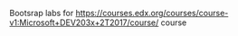 Bootsrap labs for https://courses.edx.org/courses/course-v1:Microsoft+DEV203x+2T2017/course/ course

